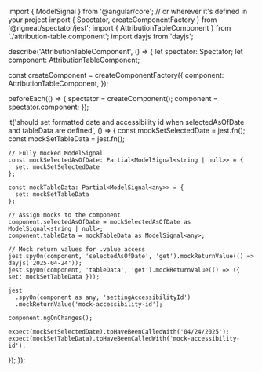 import { ModelSignal } from '@angular/core'; // or wherever it's defined in your project
import { Spectator, createComponentFactory } from '@ngneat/spectator/jest';
import { AttributionTableComponent } from './attribution-table.component';
import dayjs from 'dayjs';

describe('AttributionTableComponent', () => {
  let spectator: Spectator<AttributionTableComponent>;
  let component: AttributionTableComponent;

  const createComponent = createComponentFactory({
    component: AttributionTableComponent,
  });

  beforeEach(() => {
    spectator = createComponent();
    component = spectator.component;
  });

  it('should set formatted date and accessibility id when selectedAsOfDate and tableData are defined', () => {
    const mockSetSelectedDate = jest.fn();
    const mockSetTableData = jest.fn();

    // Fully mocked ModelSignal
    const mockSelectedAsOfDate: Partial<ModelSignal<string | null>> = {
      set: mockSetSelectedDate
    };

    const mockTableData: Partial<ModelSignal<any>> = {
      set: mockSetTableData
    };

    // Assign mocks to the component
    component.selectedAsOfDate = mockSelectedAsOfDate as ModelSignal<string | null>;
    component.tableData = mockTableData as ModelSignal<any>;

    // Mock return values for .value access
    jest.spyOn(component, 'selectedAsOfDate', 'get').mockReturnValue(() => dayjs('2025-04-24'));
    jest.spyOn(component, 'tableData', 'get').mockReturnValue(() => ({ set: mockSetTableData }));

    jest
      .spyOn(component as any, 'settingAccessibilityId')
      .mockReturnValue('mock-accessibility-id');

    component.ngOnChanges();

    expect(mockSetSelectedDate).toHaveBeenCalledWith('04/24/2025');
    expect(mockSetTableData).toHaveBeenCalledWith('mock-accessibility-id');
  });
});